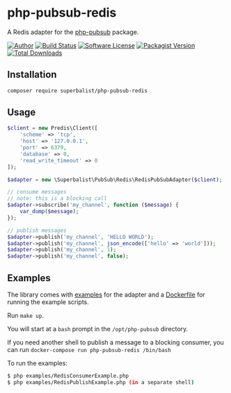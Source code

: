 # php-pubsub-redis

A Redis adapter for the [php-pubsub](https://github.com/Superbalist/php-pubsub) package.

[![Author](http://img.shields.io/badge/author-@superbalist-blue.svg?style=flat-square)](https://twitter.com/superbalist)
[![Build Status](https://img.shields.io/travis/Superbalist/php-pubsub-redis/master.svg?style=flat-square)](https://travis-ci.org/Superbalist/php-pubsub-redis)
[![Software License](https://img.shields.io/badge/license-MIT-brightgreen.svg?style=flat-square)](LICENSE)
[![Packagist Version](https://img.shields.io/packagist/v/superbalist/php-pubsub-redis.svg?style=flat-square)](https://packagist.org/packages/superbalist/php-pubsub-redis)
[![Total Downloads](https://img.shields.io/packagist/dt/superbalist/php-pubsub-redis.svg?style=flat-square)](https://packagist.org/packages/superbalist/php-pubsub-redis)


## Installation

```bash
composer require superbalist/php-pubsub-redis
```
    
## Usage

```php
$client = new Predis\Client([
    'scheme' => 'tcp',
    'host' => '127.0.0.1',
    'port' => 6379,
    'database' => 0,
    'read_write_timeout' => 0
]);

$adapter = new \Superbalist\PubSub\Redis\RedisPubSubAdapter($client);

// consume messages
// note: this is a blocking call
$adapter->subscribe('my_channel', function ($message) {
    var_dump($message);
});

// publish messages
$adapter->publish('my_channel', 'HELLO WORLD');
$adapter->publish('my_channel', json_encode(['hello' => 'world']));
$adapter->publish('my_channel', 1);
$adapter->publish('my_channel', false);
```

## Examples

The library comes with [examples](examples) for the adapter and a [Dockerfile](Dockerfile) for
running the example scripts.

Run `make up`.

You will start at a `bash` prompt in the `/opt/php-pubsub` directory.

If you need another shell to publish a message to a blocking consumer, you can run `docker-compose run php-pubsub-redis /bin/bash`

To run the examples:
```bash
$ php examples/RedisConsumerExample.php
$ php examples/RedisPublishExample.php (in a separate shell)
```

